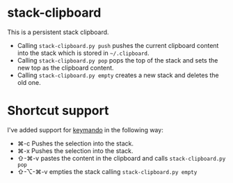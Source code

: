 stack-clipboard
===============
This is a persistent stack clipboard. 
* Calling `stack-clipboard.py push` pushes the current clipboard content into the stack which is stored in `~/.clipboard`.
* Calling `stack-clipboard.py pop` pops the top of the stack and sets the new top as the clipboard content.
* Calling `stack-clipboard.py empty` creates a new stack and deletes the old one.

Shortcut support
================
I've added support for [keymando](http://keymando.com/) in the following way:
* ⌘-c Pushes the selection into the stack.
* ⌘-x Pushes the selection into the stack.
* ⇧-⌘-v pastes the content in the clipboard and calls `stack-clipboard.py pop`
* ⇧-⌥-⌘-v empties the stack calling `stack-clipboard.py empty`
